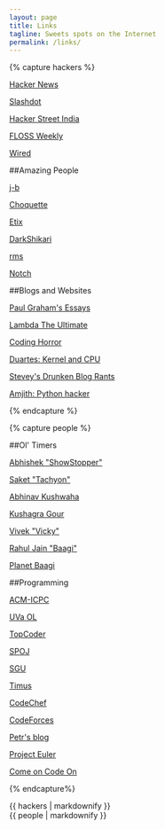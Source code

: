 ```yaml
---
layout: page
title: Links
tagline: Sweets spots on the Internet
permalink: /links/
---
```


{% capture hackers %}

[Hacker News](http://news.ycombinator.com)

[Slashdot](http://slashdot.org)

[Hacker Street India](http://hackerstreet.in)

[FLOSS Weekly](http://twit.tv/floss)

[Wired](http://www.wired.com/)

##Amazing People

[j-b](http://www.jbkempf.com/blog/)

[Choquette](http://twitter.com/beauzeh)

[Etix](http://l0cal.com)

[DarkShikari](http://x264dev.multimedia.cx/)

[rms](http://stallman.org/)

[Notch](http://notch.tumblr.com/)

##Blogs and Websites

[Paul Graham's Essays](http://paulgraham.com/articles.html)

[Lambda The Ultimate](http://lambda-the-ultimate.org/)

[Coding Horror](http://www.codinghorror.com/blog/)

[Duartes: Kernel and CPU](http://duartes.org/gustavo/blog/best-of)

[Stevey's Drunken Blog Rants](http://sites.google.com/site/steveyegge2/blog-rants)

[Amjith: Python hacker](http://amjith.blogspot.in/)

{% endcapture %}

{% capture people %}

##Ol' Timers

[Abhishek "ShowStopper"][show]

[Saket "Tachyon"][tac]

[Abhinav Kushwaha][abhinav]

[Kushagra Gour][kushagra]

[Vivek "Vicky"][vivek]

[Rahul Jain "Baagi"][rahuljain]

[Planet Baagi](http://planet.baagi.org/)

[show]: http://theshowstopper.in
[tac]: http://saketsaurabh.in
[abhinav]: http://akush.in
[kushagra]: http://www.kushagragour.in
[vivek]: http://vyadav.in
[rahuljain]: http://rahuljain.org

##Programming

[ACM-ICPC](http://acm.uva.es/)

[UVa OL](http://uva.onlinejudge.org/)

[TopCoder](http://www.topcoder.com)

[SPOJ](http://www.spoj.pl/)

[SGU](http://acm.sgu.ru/)

[Timus](http://acm.timus.ru/)

[CodeChef](http://codechef.com)

[CodeForces](http://projecteuler.net/)

[Petr's blog](http://petr-mitrichev.blogspot.com/)

[Project Euler](http://projecteuler.net/)

[Come on Code On](http://comeoncodeon.wordpress.com/)

{% endcapture%}

<div class="row">
  <div class="span5">
    {{ hackers | markdownify }}
  </div>
  <div class="span5">
    {{ people | markdownify }}
  </div>
</div>
